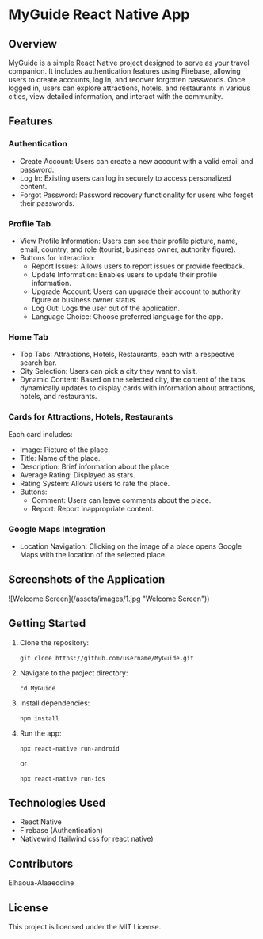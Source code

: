 <h1>
MyGuide React Native App
</h1>
<h2>
Overview
</h2>
MyGuide is a simple React Native project designed to serve as your travel companion. It includes authentication features using Firebase, allowing users to create accounts, log in, and recover forgotten passwords. Once logged in, users can explore attractions, hotels, and restaurants in various cities, view detailed information, and interact with the community.

<h2>
Features
</h2>
<h3>
Authentication
</h3>
<ul>
  <li>Create Account: Users can create a new account with a valid email and password.</li>
  <li>Log In: Existing users can log in securely to access personalized content.</li>
  <li>Forgot Password: Password recovery functionality for users who forget their passwords.</li>
</ul>
<h3>
Profile Tab
</h3>
<ul>
  <li>View Profile Information: Users can see their profile picture, name, email, country, and role (tourist, business owner, authority figure).</li>
  <li>Buttons for Interaction:
  <ul>
    <li>Report Issues: Allows users to report issues or provide feedback.</li>
    <li>Update Information: Enables users to update their profile information.</li>
    <li>Upgrade Account: Users can upgrade their account to authority figure or business owner status.</li>
    <li>Log Out: Logs the user out of the application.</li>
    <li>Language Choice: Choose preferred language for the app.</li>
  </ul>
  </li>
</ul>
<h3>
Home Tab
</h3>
<ul>
  <li>Top Tabs: Attractions, Hotels, Restaurants, each with a respective search bar.</li>
  <li>City Selection: Users can pick a city they want to visit.</li>
  <li>Dynamic Content: Based on the selected city, the content of the tabs dynamically updates to display cards with information about attractions, hotels, and restaurants.</li>
</ul>
<h3>
Cards for Attractions, Hotels, Restaurants
</h3>
Each card includes:
<ul>
  <li>Image: Picture of the place.</li>
  <li>Title: Name of the place.</li>
  <li>Description: Brief information about the place.</li>
  <li>Average Rating: Displayed as stars.</li>
  <li>Rating System: Allows users to rate the place.</li>
  <li>Buttons:<ul><li>Comment: Users can leave comments about the place.</li>
  <li>Report: Report inappropriate content.</li></ul></li>
</ul>
<h3>
Google Maps Integration
</h3>
<ul>
  <li>Location Navigation: Clicking on the image of a place opens Google Maps with the location of the selected place.</li>
</ul>
<h2>
Screenshots of the Application
</h2>
![Welcome Screen](/assets/images/1.jpg "Welcome Screen"))
<h2>
Getting Started
</h2>
<ol>
  <li>Clone the repository:</li>
<pre><code>git clone https://github.com/username/MyGuide.git</code></pre>
  <li>Navigate to the project directory:</li>
<pre><code>cd MyGuide</code></pre>
  <li>Install dependencies:</li>
<pre><code>npm install</code></pre>
  <li>Run the app:</li>
<pre><code>npx react-native run-android</code></pre>
or
<pre><code>npx react-native run-ios   </code></pre>
</ol>

<h2>
Technologies Used
</h2>
<ul>
  <li>React Native</li>
  <li>Firebase (Authentication)</li>
  <li>Nativewind (tailwind css for react native)</li>
</ul>


<h2>
Contributors
</h2>
Elhaoua-Alaaeddine
<h2>
License
</h2>
This project is licensed under the MIT License.
